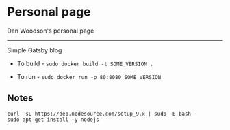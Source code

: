 # Personal page

Dan Woodson's personal page

---

Simple Gatsby blog

* To build - `sudo docker build -t SOME_VERSION .`

* To run - `sudo docker run -p 80:8080 SOME_VERSION`

## Notes

```
curl -sL https://deb.nodesource.com/setup_9.x | sudo -E bash -
sudo apt-get install -y nodejs
```
